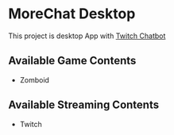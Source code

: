 # MoreChat Desktop

This project is desktop App with [Twitch Chatbot](https://github.com/doomin91/dominic-server)

## Available Game Contents

- Zomboid

## Available Streaming Contents

- Twitch
